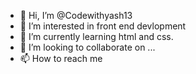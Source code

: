 - 👋 Hi, I’m @Codewithyash13
- 👀 I’m interested in front end devlopment
- 🌱 I’m currently learning html and css.
- 💞️ I’m looking to collaborate on ...
- 📫 How to reach me 

<!---
Codewithyash13/Codewithyash13 is a ✨ special ✨ repository because its `README.md` (this file) appears on your GitHub profile.
You can click the Preview link to take a look at your changes.
--->
